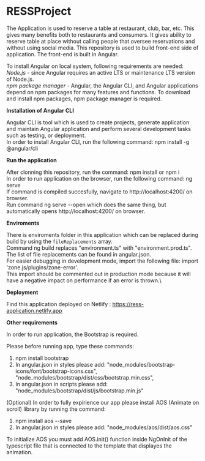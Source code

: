 # RESSProject

The Application is used to reserve a table at restaurant, club, bar, etc. This gives many benefits both to restaurants and consumers. It gives ability to reserve table at place without calling people that oversee reservations and without using social media. This repository is used to build front-end side of application. The front-end is built in Angular. 


To install Angular on local system, following requirements are needed:\
*Node.js* - since Angular requires  an active LTS or maintenance LTS version of Node.js.\
*npm package manager* - Angular, the Angular CLI, and Angular applications depend on npm packages for many features and functions. To download and install npm packages, npm package manager is required. 

 **Installation of Angular CLI**
 
Angular CLI is tool which is used to create projects, generate application and maintain Angular application and perform several development tasks such as testing, or  deployment.\
In order to install Angular CLI, run the following command: npm install -g @angular/cli
  
 **Run the application**
 
 After clonning this repository, run the command: npm install or npm i\
 In order to run application on the browser, run the following command: ng serve\
 If command is compiled succesfully, navigate to http://localhost:4200/ on browser.\
 Run command ng serve --open which does the same thing, but automatically opens http://localhost:4200/ on browser.
 
 **Enviroments**
 
 There is enviroments folder in this application which can be replaced during build by using the `fileReplacements` array.\
 Command ng build replaces "environment.ts" with "environment.prod.ts".\
 The list of file replacements can be found in angular.json.\
 For easier debugging in development mode, import the following file: import 'zone.js/plugins/zone-error'.\
 This import should be commented out in production mode because it will have a negative impact on performance if an error is thrown.\
 
 **Deployment**
 
 Find this application deployed on Netlify : https://ress-application.netlify.app

 **Other requirements**
 
 In order to run application, the Bootstrap is required.

Please before running app, type these commands:
1. npm install bootstrap
2. In angular.json in styles please add:  "node_modules/bootstrap-icons/font/bootstrap-icons.css",
                                          "node_modules/bootstrap/dist/css/bootstrap.min.css",
3. In angular.json in scripts please add: "node_modules/bootstrap/dist/js/bootstrap.min.js"

(Optional)
In order to fully expirience our app please install AOS (Animate on scroll) library by running the command:
1. npm install aos --save
2. In angular.json in styles please add: "node_modules/aos/dist/aos.css"

To initialize AOS you must add AOS.init() function inside NgOnInit of the typescript file that is connected to the template that displayes the animation.
  
